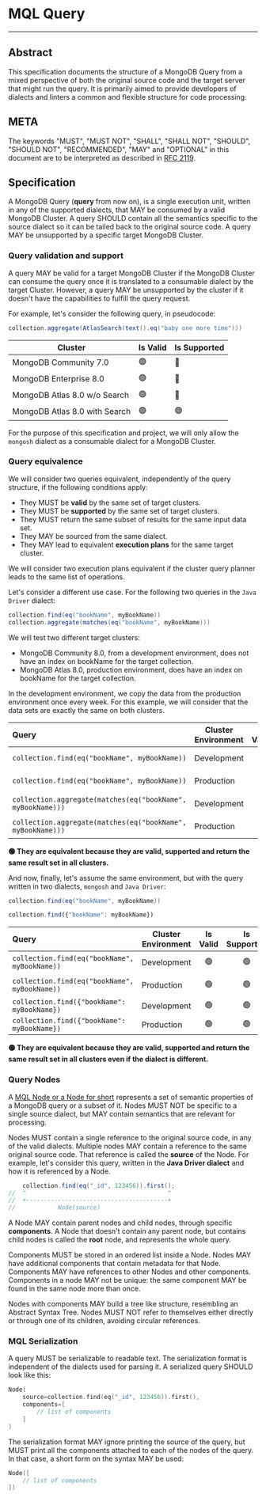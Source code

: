 # MQL Query
-----------

## Abstract

This specification documents the structure of a MongoDB Query from a mixed perspective of both
the original source code and the target server that might run the query. It is primarily aimed
to provide developers of dialects and linters a common and flexible structure for code processing.

## META

The keywords "MUST", "MUST NOT", "SHALL", "SHALL NOT", "SHOULD", "SHOULD NOT", "RECOMMENDED", "MAY"
and "OPTIONAL" in this document are to be interpreted as described in [RFC 2119](https://www.ietf.org/rfc/rfc2119.txt).

## Specification

A MongoDB Query (**query** from now on), is a single execution unit, written in any of the supported dialects,
that MAY be consumed by a valid MongoDB Cluster. A query SHOULD contain all the semantics specific to the source dialect
so it can be tailed back to the original source code. A query MAY be unsupported by a specific target MongoDB Cluster.

### Query validation and support

A query MAY be valid for a target MongoDB Cluster if the MongoDB Cluster can consume the query once it
is translated to a consumable dialect by the target Cluster. However, a query MAY be unsupported by the 
cluster if it doesn't have the capabilities to fulfill the query request.

For example, let's consider the following query, in pseudocode:

```java
collection.aggregate(AtlasSearch(text().eq("baby one more time")))
```

| Cluster 	                      | Is Valid 	 | Is Supported 	 |
|--------------------------------|------------|----------------|
| MongoDB Community 7.0          | 🟢         | 	       🔴     |
| MongoDB Enterprise 8.0	        | 🟢	        | 	🔴            |
| MongoDB Atlas 8.0 w/o Search	  | 	🟢        | 	   🔴         |
| MongoDB Atlas 8.0 with Search	 | 	🟢        | 	   🟢         |

For the purpose of this specification and project, we will only allow the `mongosh` dialect as a
consumable dialect for a MongoDB Cluster.

### Query equivalence

We will consider two queries equivalent, independently of the query structure, if the following conditions
apply:

* They MUST be **valid** by the same set of target clusters.
* They MUST be **supported** by the same set of target clusters.
* They MUST return the same subset of results for the same input data set.
* They MAY be sourced from the same dialect.
* They MAY lead to equivalent **execution plans** for the same target cluster.

We will consider two execution plans equivalent if the cluster query planner leads to the same list
of operations.

Let's consider a different use case. For the following two queries in the `Java Driver` dialect:

```java
collection.find(eq("bookName", myBookName))
collection.aggregate(matches(eq("bookName", myBookName)))
```

We will test two different target clusters:

* MongoDB Community 8.0, from a development environment, does not have an index on bookName for the target collection.
* MongoDB Atlas 8.0, production environment, does have an index on bookName for the target collection.

In the development environment, we copy the data from the production environment once every week. For this example,
we will consider that the data sets are exactly the same on both clusters.

| Query                                                       | Cluster Environment           	 | Is Valid 	  | Is Supported 	 |  Results 	   | Dialect 	            | Execution Plan 	          |
|:------------------------------------------------------------|---------------------------------|:-----------:|:--------------:|:------------:|----------------------|---------------------------|
| `collection.find(eq("bookName", myBookName))`               | Development         	           | 🟢         	 |   🟢        	   | N          	 | Java Driver        	 | COLLSCAN                	 |
| `collection.find(eq("bookName", myBookName))`               | Production         	            | 🟢         	 |   🟢        	   | N          	 | Java Driver        	 | IXSCAN                	   |
| `collection.aggregate(matches(eq("bookName", myBookName)))` | Development         	           | 🟢         	 |   🟢        	   | N         	  | Java Driver        	 | COLLSCAN                	 |
| `collection.aggregate(matches(eq("bookName", myBookName)))` | Production 	                    | 🟢         	 | 🟢           	  | N         	  | Java Driver        	 | IXSCAN                	   |

**🟢 They are equivalent because they are valid, supported and return the same result set in all clusters.**

And now, finally, let's assume the same environment, but with the query written in two dialects,
`mongosh` and `Java Driver`:

```java
collection.find(eq("bookName", myBookName))
```
```js
collection.find({"bookName": myBookName})
```

| Query                                         | Cluster Environment           	 |  Is Valid 	  | Is Supported 	 |  Results 	   | Dialect 	            | Execution Plan 	          |
|:----------------------------------------------|---------------------------------|:------------:|:--------------:|:------------:|----------------------|---------------------------|
| `collection.find(eq("bookName", myBookName))` | Development         	           | 🟢         	 |  🟢        	   | N          	 | Java Driver        	 | COLLSCAN                	 |
| `collection.find(eq("bookName", myBookName))` | Production         	            | 🟢         	 |  🟢        	   | N          	 | Java Driver        	 | IXSCAN                	   |
| `collection.find({"bookName": myBookName})`   | Development         	           | 🟢         	 |  🟢        	   | N         	  | mongosh        	     | COLLSCAN                	 |
| `collection.find({"bookName": myBookName})`   | Production 	                    | 🟢         	 | 🟢           	 | N         	  | mongosh        	     | IXSCAN                	   |

**🟢 They are equivalent because they are valid, supported and return the same result set in all clusters even if the dialect is different.**


### Query Nodes

A [MQL Node or a Node for short](/packages/mongodb-mql-model/src/main/kotlin/com/mongodb/jbplugin/mql/Node.kt) 
represents a set of semantic properties of a MongoDB query or a subset of it. Nodes MUST NOT be specific to
a single source dialect, but MAY contain semantics that are relevant for processing.

Nodes MUST contain a single reference to the original source code, in any of the valid dialects. Multiple
nodes MAY contain a reference to the same original source code. That reference is called the **source** 
of the Node. For example, let's consider this query, written in the **Java Driver dialect** and how it is referenced by a Node.

```java
    collection.find(eq("_id", 123456)).first();
//  ^                                        ^
//  +----------------------------------------+
//            Node(source)
```

A Node MAY contain parent nodes and child nodes, through specific **components**. A Node that
doesn't contain any parent node, but contains child nodes is called the **root** node, and
represents the whole query.

Components MUST be stored in an ordered list inside a Node. Nodes MAY have additional components that contain metadata for 
that Node. Components MAY have references to other Nodes and other components. Components in a node MAY
not be unique: the same component MAY be found in the same node more than once.

Nodes with components MAY build a tree like structure, resembling an Abstract Syntax Tree. Nodes MUST
NOT refer to themselves either directly or through one of its children, avoiding circular references.

### MQL Serialization

A query MUST be serializable to readable text. The serialization format is independent of the
dialects used for parsing it. A serialized query SHOULD look like this:

```kt
Node(
    source=collection.find(eq("_id", 123456)).first(),
    components=[
        // list of components
    ]
)
```

The serialization format MAY ignore printing the source of the query, but MUST print all the components
attached to each of the nodes of the query. In that case, a short form on the syntax MAY be used:

```kt
Node([
    // list of components
])
```
